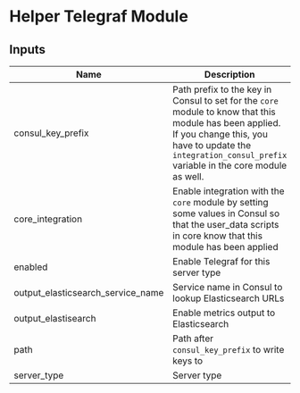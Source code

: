 # Helper Telegraf Module

## Inputs

| Name | Description | Type | Default | Required |
|------|-------------|:----:|:-----:|:-----:|
| consul_key_prefix | Path prefix to the key in Consul to set for the `core` module to know that this module has         been applied. If you change this, you have to update the         `integration_consul_prefix` variable in the core module as well. | string | `terraform/` | no |
| core_integration | Enable integration with the `core` module by setting some values in Consul so         that the user_data scripts in core know that this module has been applied | string | `true` | no |
| enabled | Enable Telegraf for this server type | string | `true` | no |
| output_elasticsearch_service_name | Service name in Consul to lookup Elasticsearch URLs | string | `elasticsearch` | no |
| output_elastisearch | Enable metrics output to Elasticsearch | string | `false` | no |
| path | Path after `consul_key_prefix` to write keys to | string | `telegraf/` | no |
| server_type | Server type | string | - | yes |
